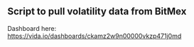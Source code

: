 ## Script to pull volatility data from BitMex

Dashboard here: https://vida.io/dashboards/ckamz2w9n00000vkzp471j0md

